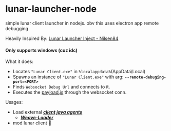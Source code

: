 # lunar-launcher-node
simple lunar client launcher in nodejs. obv this uses electron app remote debugging

Heavily Inspired By: [Lunar Launcher Inject - Nilsen84](https://github.com/Nilsen84/lunar-launcher-inject)

#### Only supports windows (cuz idc)

What it does:<br>
  - Locates `"Lunar Client.exe"` in `%localappdata%`(AppData\\Local)
  - Spawns an instance of `"Lunar Client.exe"` with arg: **`--remote-debuging-port=<PORT>`**
  - Finds `Websocket Debug Url` and connects to it.
  - Executes the [payload.js](payload.js) through the websocket conn.

Usages:
  + Load external ***[client java agents](https://github.com/Nilsen84/lunar-client-agents])***
    - ***[Weave-Loader](https://github.com/Weave-MC/Weave-Loader)***
  + mod lunar client 💋
